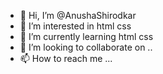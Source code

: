 - 👋 Hi, I’m @AnushaShirodkar
- 👀 I’m interested in html css
- 🌱 I’m currently learning html css
- 💞️ I’m looking to collaborate on ..
- 📫 How to reach me ...

<!---
AnushaShirodkar/AnushaShirodkar is a ✨ special ✨ repository because its `README.md` (this file) appears on your GitHub profile.
You can click the Preview link to take a look at your changes.
--->
